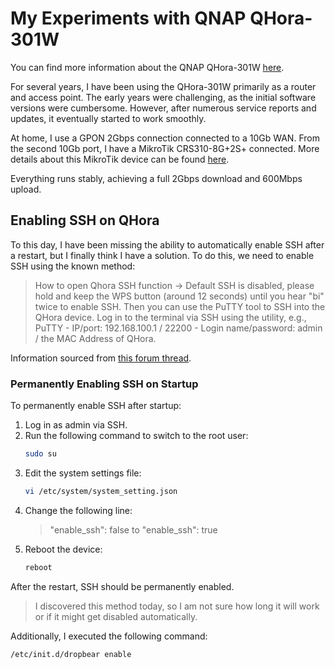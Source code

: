 # My Experiments with QNAP QHora-301W

You can find more information about the QNAP QHora-301W [here](https://www.qnap.com/en/product/qhora-301w).

For several years, I have been using the QHora-301W primarily as a router and access point. The early years were challenging, as the initial software versions were cumbersome. However, after numerous service reports and updates, it eventually started to work smoothly.

At home, I use a GPON 2Gbps connection connected to a 10Gb WAN. From the second 10Gb port, I have a MikroTik CRS310-8G+2S+ connected. More details about this MikroTik device can be found [here](https://mikrotik.com/product/crs310_8g_2s_in#fndtn-specifications).

Everything runs stably, achieving a full 2Gbps download and 600Mbps upload.

## Enabling SSH on QHora

To this day, I have been missing the ability to automatically enable SSH after a restart, but I finally think I have a solution. To do this, we need to enable SSH using the known method:

> How to open Qhora SSH function -> Default SSH is disabled, please hold and keep the WPS button (around 12 seconds) until you hear "bi" twice to enable SSH. Then you can use the PuTTY tool to SSH into the QHora device. Log in to the terminal via SSH using the utility, e.g., PuTTY - IP/port: 192.168.100.1 / 22200 - Login name/password: admin / the MAC Address of QHora.

Information sourced from [this forum thread](https://forum.openwrt.org/t/adding-openwrt-support-for-qnap-qhora-301w/96934/53).

### Permanently Enabling SSH on Startup

To permanently enable SSH after startup:

1. Log in as admin via SSH.
2. Run the following command to switch to the root user:
    ```bash
    sudo su
    ```
3. Edit the system settings file:
    ```bash
    vi /etc/system/system_setting.json
    ```
4. Change the following line:
    > "enable_ssh": false 
    to 
    > "enable_ssh": true
5. Reboot the device:
    ```bash
    reboot
    ```
After the restart, SSH should be permanently enabled.

> I discovered this method today, so I am not sure how long it will work or if it might get disabled automatically.

Additionally, I executed the following command:
```bash
/etc/init.d/dropbear enable
